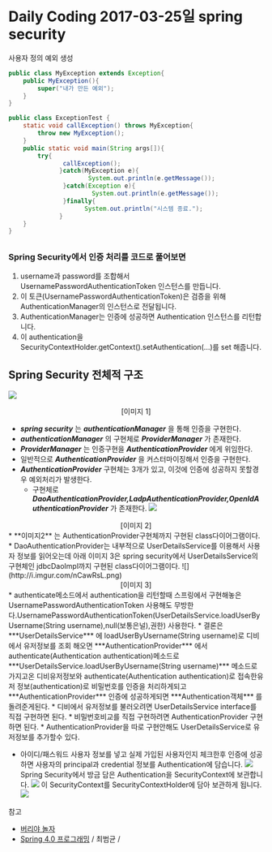 # Daily Coding 2017-03-25일 spring security

사용자 정의 예외 생성
```java
public class MyException extends Exception{
    public MyException(){
        super("내가 만든 예외");
    }
}

public class ExceptionTest {
    static void callException() throws MyException{
        throw new MyException();
    }
    public static void main(String args[]){
        try{
               callException();
              }catch(MyException e){
                      System.out.println(e.getMessage());
               }catch(Exception e){
                       System.out.println(e.getMessage());
               }finally{
                     System.out.println("시스템 종료.");
              }    
    }
}

```
##
### Spring Security에서 인증 처리를 코드로 풀어보면
1. username과 password를 조합해서 UsernamePasswordAuthenticationToken 인스턴스를 만듭니다.
2. 이 토큰(UsernamePasswordAuthenticationToken)은 검증을 위해 AuthenticationManager의 인스턴스로 전달됩니다.
3. AuthenticationManager는 인증에 성공하면 Authentication 인스턴스를 리턴합니다.
4. 이 authentication을 SecurityContextHolder.getContext().setAuthentication(...)를 set 해줍니다.


## Spring Security 전체적 구조
![](http://i.imgur.com/m5dfYew.png)
<center>[이미지 1]</center>

* ***spring security*** 는 ***authenticationManager*** 을 통해 인증을 구현한다.
* ***authenticationManager*** 의 구현체로 ***ProviderManager*** 가 존재한다.
* ***ProviderManager*** 는 인증구현을 ***AuthenticationProvider*** 에게 위임한다.
* 일반적으로 ***AuthenticationProvider*** 을 커스터마이징해서 인증을 구현한다.
* ***AuthenticationProvider*** 구현체는 3개가 있고, 이것에 인증에 성공하지 못할경우 예외처리가 발생한다.
  * 구현체로 ***DaoAuthenticationProvider,LadpAuthenticationProvider,OpenIdAuthenticationProvider*** 가 존재한다.
![](http://i.imgur.com/ByfYXXm.png)  
<center>[이미지 2]</center>
* **이미지2** 는 AuthenticationProvider구현체까지 구현된 class다이어그램이다.
* DaoAuthenticationProvider는 내부적으로 UserDetailsService를 이용해서 사용자 정보를 읽어오는데 아래 이미지 3은 spring security에서 UserDetailsService의 구현체인 jdbcDaoImpl까지 구현된 class다이어그램이다.
![](http://i.imgur.com/nCawRsL.png)
<center>[이미지 3]</center>
* authenticate메소드에서 authentication을 리턴할때 스프링에서 구현해놓은 UsernamePasswordAuthenticationToken 사용해도 무방한다.UsernamePasswordAuthenticationToken(UserDetailsService.loadUserByUsername(String username),null(보통은널),권한) 사용한다.
* 결론은 ***UserDetailsService*** 에 loadUserByUsername(String username)로 디비에서 유저정보를 조회 해오면 ***AuthenticationProvider*** 에서 authenticate(Authentication authentication)메소드로 ***UserDetailsService.loadUserByUsername(String username)*** 메소드로 가지고온 디비유저정보와 authenticate(Authentication authentication)로 접속한유저 정보(authentication)로 비밀번호를 인증을 처리하게되고 ***AuthenticationProvider***  인증에 성공하게되면 ***Authentication객체*** 를 돌려준게된다.
  * 디비에서 유저정보를 불러오려면 UserDetailsService interface를 직접 구현하면 된다.
  * 비밀번호비교를 직접 구현하려면 AuthenticationProvider 구현하면 된다.
  * AuthenticationProvider을 따로 구현안해도 UserDetailsService로 유저정보를 추가할수 있다.

* 아이디/패스워드 사용자 정보를 넣고 실제 가입된 사용자인지 체크한후 인증에 성공하면 사용자의 principal과 credential 정보를 Authentication에 담습니다.
![](http://i.imgur.com/77uaOY2.png)
Spring Security에서 방금 담은 Authentication을  SecurityContext에 보관합니다.
![](http://i.imgur.com/0PY4TWC.png)
이 SecurityContext를 SecurityContextHolder에 담아 보관하게 됩니다.
![](http://i.imgur.com/a3pQv6A.png)






참고
* [버리야 놀자](http://flyburi.com/584)
* [Spring 4.0 프로그래밍](http://storefarm.naver.com/dcvirus/products/458328014?NaPm=ct%3Dj06r6ydk%7Cci%3D1744f23aa4586709889a372fc15683afa2b4928e%7Ctr%3Dsls%7Csn%3D182521%7Chk%3Dab9fe496302792c50421edea06a3e322286ad2b9) / 최범균 /
